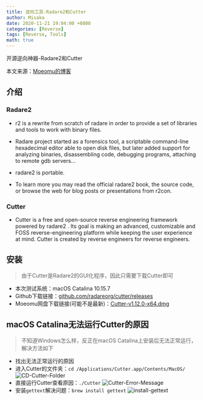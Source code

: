 ```yaml
---
title: 逆向工具-Radare2和Cutter
author: Misaka
date: 2020-11-21 19:04:00 +0800
categories: [Reverse]
tags: [Reverse, Tools]
math: true
---
```


开源逆向神器-Radare2和Cutter

本文来源：[Moeomu的博客](/posts/逆向工具-Radare2和Cutter/)

## 介绍

### Radare2

- r2 is a rewrite from scratch of radare in order to provide a set of libraries and tools to work with binary files.

- Radare project started as a forensics tool, a scriptable command-line hexadecimal editor able to open disk files, but later added support for analyzing binaries, disassembling code, debugging programs, attaching to remote gdb servers...

- radare2 is portable.

- To learn more you may read the official radare2 book, the source code, or browse the web for blog posts or presentations from r2con.

### Cutter

- Cutter is a free and open-source reverse engineering framework powered by radare2 . Its goal is making an advanced, customizable and FOSS reverse-engineering platform while keeping the user experience at mind. Cutter is created by reverse engineers for reverse engineers.

## 安装

> 由于Cutter是Radare2的GUI化程序，因此只需要下载Cutter即可

- 本次测试系统：macOS Catalina 10.15.7
- Github下载链接：[github.com/radareorg/cutter/releases](https://github.com/radareorg/cutter/releases)
- Moeomu网盘下载链接(可能不是最新)：[Cutter-v1.12.0-x64.dmg](https://pan.moeomu.com/Software/macOS/Tools-Reverse_Pwn/Cutter-v1.12.0-x64.macOS.dmg)

## macOS Catalina无法运行Cutter的原因

> 不知道Windows怎么样，反正在macOS Catalina上安装后无法正常运行，解决方法如下

- 找出无法正常运行的原因
- 进入Cutter的文件夹：`cd /Applications/Cutter.app/Contents/MacOS/`
![CD-Cutter-Folder](https://s3.ax1x.com/2020/11/21/D3Sgds.png)
- 直接运行Cutter查看原因：`./Cutter`
![Cutter-Error-Message](https://s3.ax1x.com/2020/11/21/D3S2on.png)
- 安装`gettext`解决问题：`brew install gettext`
![install-gettext](https://s3.ax1x.com/2020/11/21/D3SWiq.png)
